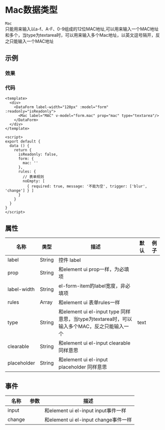 # Mac数据类型
 `Mac`  
 只能用来输入以a-f、A-F、0-9组成的12位MAC地址,可以用来输入一个MAC地址和多个，当type为textarea时，可以用来输入多个Mac地址，以英文逗号隔开，反之只能输入一个MAC地址

## 示例  

### 效果
<Demo>
  <MacDemo />
</Demo>

### 代码  
```vue
<template>
  <div>
    <DataForm label-width="120px" :model="form"  :readonly="isReadonly">
      <Mac label="MAC" v-model="form.mac" prop="mac" type="textarea"/>
    </DataForm>
  </div>
</template>

<script>
export default {
  data () {
    return {
      isReadonly: false,
      form: {
        mac: ''
      },
      rules: {
        // 表单规则
        noEmpty: [
          { required: true, message: '不能为空', trigger: ['blur', 'change'] } ]
      }
    }
  }
}
</script>

```

## 属性  
| 名称 | 类型 | 描述 | 默认 |  例子 |  
| ---- | ---- | ---- | ---- | ---- |
| label | String | 控件 label |  | |  
| prop | String | 和element ui prop一样，为必填项 |  | |  
| label-width | String | el-form-item的label宽度，非必填项 |  | | 
| rules | Array | 和element ui 表单rules一样|  | | 
| type | String | 和element ui el-input type 同样意思，当type为textarea时，可以输入多个MAC，反之只能输入一个| text | | 
| clearable | String | 和element ui el-input clearable 同样意思|  | | 
| placeholder | String | 和element ui el-input placeholder 同样意思|  | | 
## 事件
| 名称 | 参数 | 描述 
| ---- | ---- | ---- 
| input |  | 和element ui el-input input事件一样
| change |  | 和element ui el-input change事件一样
<Comment />